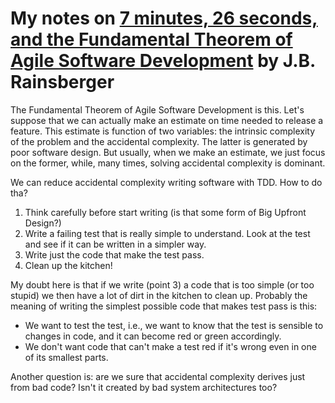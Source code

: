 # My notes on [7 minutes, 26 seconds, and the Fundamental Theorem of Agile Software Development](https://www.youtube.com/watch?v=WSes_PexXcA) by J.B. Rainsberger

The Fundamental Theorem of Agile Software Development is this. Let's suppose that we can actually make an estimate on time needed to release a feature. This estimate is function of two variables: the intrinsic complexity of the problem and the accidental complexity. The latter is generated by poor software design.
But usually, when we make an estimate, we just focus on the former, while, many times, solving accidental complexity is dominant.

We can reduce accidental complexity writing software with TDD. How to do tha?
1) Think carefully before start writing (is that some form of Big Upfront Design?)
2) Write a failing test that is really simple to understand. Look at the test and see if it can be written in a simpler way.
3) Write just the code that make the test pass.
4) Clean up the kitchen!

My doubt here is that if we write (point 3) a code that is too simple (or too stupid) we then have a lot of dirt in the kitchen to clean up.
Probably the meaning of writing the simplest possible code that makes test pass is this:
* We want to test the test, i.e., we want to know that the test is sensible to changes in code, and it can become red or green accordingly.
* We don't want code that can't make a test red if it's wrong even in one of its smallest parts.

Another question is: are we sure that accidental complexity derives just from bad code? Isn't it created by bad system architectures too?

